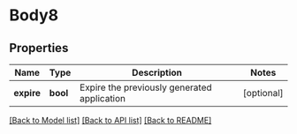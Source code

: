 # Body8

## Properties
Name | Type | Description | Notes
------------ | ------------- | ------------- | -------------
**expire** | **bool** | Expire the previously generated application | [optional] 

[[Back to Model list]](../../README.md#documentation-for-models) [[Back to API list]](../../README.md#documentation-for-api-endpoints) [[Back to README]](../../README.md)

